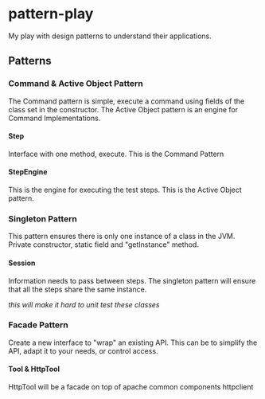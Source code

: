 # pattern-play
My play with design patterns to understand their applications.

## Patterns

### Command & Active Object Pattern

The Command pattern is simple, execute a command using fields of the class set in the constructor.
The Active Object pattern is an engine for Command Implementations.

#### Step

Interface with one method, execute.
This is the Command Pattern

#### StepEngine

This is the engine for executing the test steps.
This is the Active Object pattern.

### Singleton Pattern

This pattern ensures there is only one instance of a class in the JVM.
Private constructor, static field and "getInstance" method.

#### Session

Information needs to pass between steps. The singleton pattern will ensure that all the steps share the same instance.

*this will make it hard to unit test these classes*

### Facade Pattern

Create a new interface to "wrap" an existing API.
This can be to simplify the API, adapt it to your needs, or control access.

#### Tool & HttpTool

HttpTool will be a facade on top of apache common components httpclient
